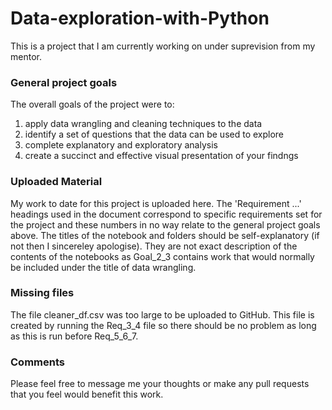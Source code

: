 # Data-exploration-with-Python

This is a project that I am currently working on under suprevision from my mentor. 

### General project goals
The overall goals of the project were to:

1. apply data wrangling and cleaning techniques to the data
2. identify a set of questions that the data can be used to explore  
3. complete explanatory and exploratory analysis
4. create a succinct and effective visual presentation of your findngs

### Uploaded Material
My work to date for this project is uploaded here. 
The 'Requirement ...' headings used in the document correspond to specific requirements set for the project and these numbers in no way relate to the general project goals above. 
The titles of the notebook and folders should be self-explanatory (if not then I sincereley apologise). They are not exact description of the contents of the notebooks as Goal_2_3 contains work that would normally be included under the title of data wrangling.
 

### Missing files
The file cleaner_df.csv was too large to be uploaded to GitHub. 
This file is created by running the Req_3_4 file so there should be no problem as long as this is run before Req_5_6_7.

### Comments
Please feel free to message me your thoughts or make any pull requests that you feel would benefit this work. 
